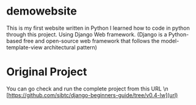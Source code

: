 # demowebsite
This is my first website written in Python
I learned how to code in python through this project.
Using Django Web framework.
(Django is a Python-based free and open-source web framework that follows the model-template-view architectural pattern)

# Original Project

You can go check and run the complete project from this URL
\n
[https://github.com/sibtc/django-beginners-guide/tree/v0.4-lw](url)

